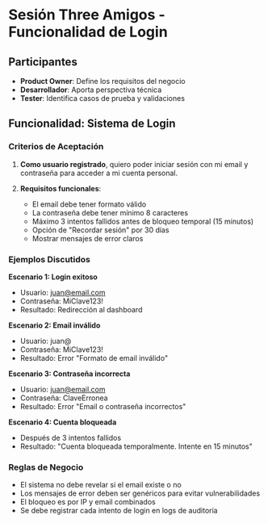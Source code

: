 # Sesión Three Amigos - Funcionalidad de Login

## Participantes
- **Product Owner**: Define los requisitos del negocio
- **Desarrollador**: Aporta perspectiva técnica
- **Tester**: Identifica casos de prueba y validaciones

## Funcionalidad: Sistema de Login

### Criterios de Aceptación

1. **Como usuario registrado**, quiero poder iniciar sesión con mi email y contraseña para acceder a mi cuenta personal.

2. **Requisitos funcionales**:
   - El email debe tener formato válido
   - La contraseña debe tener mínimo 8 caracteres
   - Máximo 3 intentos fallidos antes de bloqueo temporal (15 minutos)
   - Opción de "Recordar sesión" por 30 días
   - Mostrar mensajes de error claros

### Ejemplos Discutidos

**Escenario 1: Login exitoso**
- Usuario: juan@email.com
- Contraseña: MiClave123!
- Resultado: Redirección al dashboard

**Escenario 2: Email inválido**
- Usuario: juan@
- Contraseña: MiClave123!
- Resultado: Error "Formato de email inválido"

**Escenario 3: Contraseña incorrecta**
- Usuario: juan@email.com
- Contraseña: ClaveErronea
- Resultado: Error "Email o contraseña incorrectos"

**Escenario 4: Cuenta bloqueada**
- Después de 3 intentos fallidos
- Resultado: "Cuenta bloqueada temporalmente. Intente en 15 minutos"

### Reglas de Negocio
- El sistema no debe revelar si el email existe o no
- Los mensajes de error deben ser genéricos para evitar vulnerabilidades
- El bloqueo es por IP y email combinados
- Se debe registrar cada intento de login en logs de auditoría